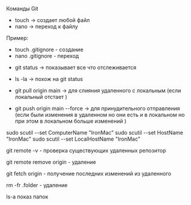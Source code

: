 Команды Git 

* touch -> создает  любой файл 
* nano -> переход к файлу 

Пример: 
- touch .gitignore - создание 
- nano .gitignore - переход 


* git status -> показывает все что отслеживается 

* ls -la -> похож на git status 

* git pull origin main -> для слияния  удаленного с локальным (если локальный отстает )

* git push origin main --force -> для принудительного отправления (если были изменения в удаленном но они есть и в локальном но при этом в локальном больше изменений )


sudo scutil --set ComputerName "IronMac"
sudo scutil --set HostName "IronMac"
sudo scutil --set LocalHostName "IronMac"


git remote -v - проверка существующих удаленных репозитор 

git remote remove origin - удаление 

git fetch origin - получение последних изменений из удаленного

rm -fr .folder - удаление 

ls-a показ папок 